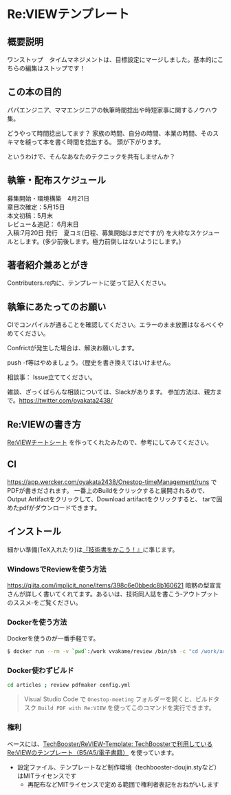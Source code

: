 # Re:VIEWテンプレート

## 概要説明
ワンストップ　タイムマネジメントは、目標設定にマージしました。基本的にこちらの編集はストップです！

## この本の目的
パパエンジニア、ママエンジニアの執筆時間捻出や時短家事に関するノウハウ集。

どうやって時間捻出してます？
家族の時間、自分の時間、本業の時間、そのスキマを縫って本を書く時間を捻出する。
頭が下がります。

というわけで、そんなあなたのテクニックを共有しませんか？



## 執筆・配布スケジュール
募集開始・環境構築　4月21日  
章目次確定：5月15日  
本文初稿：5月末  
レビュー＆追記： 6月末日  
入稿:7月20日
発行　夏コミ(日程、募集開始はまだですが)
を大枠なスケジュールとします。(多少前後します。極力前倒しはないようにします。)

## 著者紹介兼あとがき
Contributers.re内に、テンプレートに従って記入ください。

## 執筆にあたってのお願い
CIでコンパイルが通ることを確認してください。エラーのまま放置はなるべくやめてください。

Confrictが発生した場合は、解決お願いします。

push -f等はやめましょう。（歴史を書き換えてはいけません。

相談事：
Issue立ててください。

雑談、ざっくばらんな相談については、Slackがあります。
参加方法は、親方まで。https://twitter.com/oyakata2438/
## Re:VIEWの書き方

[Re:VIEWチートシート](https://gist.github.com/erukiti/c4e3189dda179a0f0b73299fb5787838) を作ってくれたみたので、参考にしてみてください。

## CI
https://app.wercker.com/oyakata2438/Onestop-timeManagement/runs
でPDFが書きだされます。
一番上のBuildをクリックすると展開されるので、
Output Artifactをクリックして、Download artifactをクリックすると、
tarで固めたpdfがダウンロードできます。

## インストール

細かい準備(TeX入れたり)は[『技術書をかこう！』](https://github.com/TechBooster/C89-FirstStepReVIEW-v2)に準じます。

### WindowsでReviewを使う方法

https://qiita.com/implicit_none/items/398c6e0bbedc8b160621
暗黙の型宣言さんが詳しく書いてくれてます。あるいは、技術同人誌を書こう‐アウトプットのススメ‐をご覧ください。

### Dockerを使う方法

Dockerを使うのが一番手軽です。

```sh
$ docker run --rm -v `pwd`:/work vvakame/review /bin/sh -c "cd /work/articles ; review-pdfmaker config.yml"
```

### Docker使わずビルド

```sh
cd articles ; review pdfmaker config.yml
```

> Visual Studio Code で `Onestop-meeting` フォルダーを開くと、ビルドタスク `Build PDF with Re:VIEW` を使ってこのコマンドを実行できます。

### 権利

ベースには、[TechBooster/ReVIEW\-Template: TechBoosterで利用しているRe:VIEWのテンプレート（B5/A5/電子書籍）](https://github.com/TechBooster/ReVIEW-Template) を使っています。

  * 設定ファイル、テンプレートなど制作環境（techbooster-doujin.styなど）はMITライセンスです
    * 再配布などMITライセンスで定める範囲で権利者表記をおねがいします
